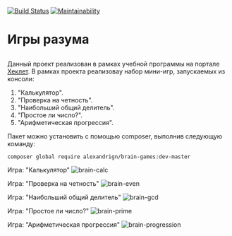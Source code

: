 [![Build Status](https://travis-ci.com/AlexandrIgn/project-lvl1-s470.svg?branch=master)](https://travis-ci.com/AlexandrIgn/project-lvl1-s470)
[![Maintainability](https://api.codeclimate.com/v1/badges/25baa8252e2e8ff26f8b/maintainability)](https://codeclimate.com/github/AlexandrIgn/project-lvl1-s470/maintainability)

# Игры разума <h2> 
Данный проект реализован в рамках учебной программы на портале [Хеклет](https://ru.hexlet.io/pages/about). В рамках проекта реализоваy набор мини-игр, запускаемых из консоли:
1. "Калькулятор".
2. "Проверка на четность".
3. "Наибольший общий делитель".
4. "Простое ли число?".
5. "Арифметическая прогрессия".

Пакет можно установить с помощью composer, выполнив следующую команду:

``
composer global require alexandrign/brain-games:dev-master
``

Игра: "Калькулятор"
![brain-calc](https://user-images.githubusercontent.com/46720922/55668645-cae9ff80-587d-11e9-9e5d-d0d511962b63.gif)

Игра: "Проверка на четность"
![brain-even](https://user-images.githubusercontent.com/46720922/55668713-8ad74c80-587e-11e9-9c0b-e0ace9d564fc.gif)

Игра: "Наибольший общий делитель"
![brain-gcd](https://user-images.githubusercontent.com/46720922/55668747-f8837880-587e-11e9-8e7d-3ecff7685d9a.gif)

Игра: "Простое ли число?"
![brain-prime](https://user-images.githubusercontent.com/46720922/55668796-8b241780-587f-11e9-9adc-8d7d1a63e7d5.gif)

Игра: "Арифметическая прогрессия"
![brain-progression](https://user-images.githubusercontent.com/46720922/55669044-b9a3f180-5883-11e9-88a6-2826e82ce350.gif)